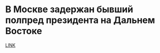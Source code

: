 # В Москве задержан бывший полпред президента на Дальнем Востоке 



[LINK](https://varlamov.ru/3369103.html)